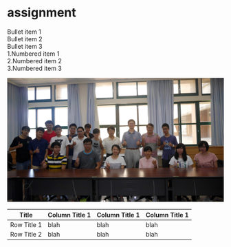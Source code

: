 # assignment

Bullet item 1  
Bullet item 2  
Bullet item 3  
1.Numbered item 1  
2.Numbered item 2  
3.Numbered item 3  

![image](https://github.com/410421216/assignment/blob/master/photo.jpg)

| Title  | Column Title 1 | Column Title 1 | Column Title 1 |
| ------------- | ------------- | ------------- | ------------- |
| Row Title 1 | blah  | blah  | blah  |
| Row Title 2  | blah  | blah  | blah  |
